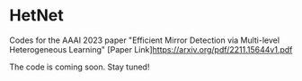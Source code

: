 # HetNet
Codes for the AAAI 2023 paper "Efficient Mirror Detection via Multi-level Heterogeneous Learning" [Paper Link]<https://arxiv.org/pdf/2211.15644v1.pdf>

The code is coming soon. Stay tuned!
